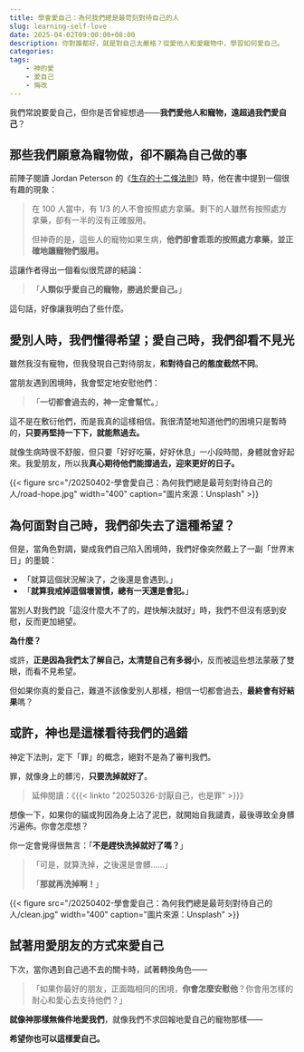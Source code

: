 ```yaml
---
title: 學會愛自己：為何我們總是最苛刻對待自己的人
slug: learning-self-love
date: 2025-04-02T09:00:00+08:00
description: 你對誰都好，就是對自己太嚴格？從愛他人和愛寵物中，學習如何愛自己。
categories: 
tags:
    - 神的愛
    - 愛自己
    - 悔改
---
```

我們常說要愛自己，但你是否曾經想過——**我們愛他人和寵物，遠超過我們愛自己**？

## 那些我們願意為寵物做，卻不願為自己做的事

前陣子閱讀 Jordan Peterson 的《[生存的十二條法則](https://www.books.com.tw/products/0010820641)》時，他在書中提到一個很有趣的現象：

> 在 100 人當中，有 1/3 的人不會按照處方拿藥。剩下的人雖然有按照處方拿藥，卻有一半的沒有正確服用。
> 
> 但神奇的是，這些人的寵物如果生病，**他們卻會乖乖的按照處方拿藥，並正確地讓寵物們服用。**

這讓作者得出一個看似很荒謬的結論：

> 「**人類似乎愛自己的寵物，勝過於愛自己。**」

這句話，好像讓我明白了些什麼。

## 愛別人時，我們懂得希望；愛自己時，我們卻看不見光

雖然我沒有寵物，但我發現自己對待朋友，**和對待自己的態度截然不同**。

當朋友遇到困境時，我會堅定地安慰他們：

> 「**一切都會過去的，神一定會幫忙。**」

這不是在敷衍他們，而是我真的這樣相信。我很清楚地知道他們的困境只是暫時的，**只要再堅持一下下，就能熬過去。**

就像生病時很不舒服，但只要「好好吃藥，好好休息」一小段時間，身體就會好起來。我愛朋友，所以我**真心期待他們能撐過去，迎來更好的日子。**

{{< figure src="/20250402-學會愛自己：為何我們總是最苛刻對待自己的人/road-hope.jpg" width="400" caption="圖片來源：Unsplash" >}}

## 為何面對自己時，我們卻失去了這種希望？

但是，當角色對調，變成我們自己陷入困境時，我們好像突然戴上了一副「世界末日」的墨鏡：

- 「就算這個狀況解決了，之後還是會遇到。」
- 「**就算我戒掉這個壞習慣，總有一天還是會犯。**」

當別人對我們說「這沒什麼大不了的，趕快解決就好」時，我們不但沒有感到安慰，反而更加絕望。

**為什麼？**

或許，**正是因為我們太了解自己，太清楚自己有多弱小**，反而被這些想法蒙蔽了雙眼，而看不見希望。

但如果你真的愛自己，難道不該像愛別人那樣，相信一切都會過去，**最終會有好結果**嗎？

## 或許，神也是這樣看待我們的過錯

神定下法則，定下「罪」的概念，絕對不是為了審判我們。

罪，就像身上的髒污，**只要洗掉就好了**。

> 延伸閱讀：《{{< linkto "20250326-討厭自己，也是罪" >}}》

想像一下，如果你的貓或狗因為身上沾了泥巴，就開始自我譴責，最後導致全身髒污遍佈。你會怎麼想？

你一定會覺得很無言：「**不是趕快洗掉就好了嗎？**」

> 「可是，就算洗掉，之後還是會髒......」
> 
> 「**那就再洗掉啊！**」

{{< figure src="/20250402-學會愛自己：為何我們總是最苛刻對待自己的人/clean.jpg" width="400" caption="圖片來源：Unsplash" >}}

## 試著用愛朋友的方式來愛自己

下次，當你遇到自己過不去的關卡時，試著轉換角色——

> 「如果你最好的朋友，正面臨相同的困境，**你會怎麼安慰他**？你會用怎樣的耐心和愛心去支持他們？」

**就像神那樣無條件地愛我們**，就像我們不求回報地愛自己的寵物那樣——

**希望你也可以這樣愛自己。**